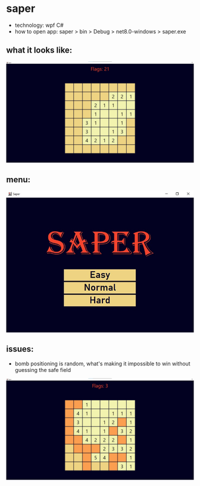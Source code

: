 # saper

- technology: wpf C#
- how to open app: saper > bin > Debug > net8.0-windows > saper.exe

## what it looks like:

![Something is wrong](https://github.com/DejwCpp/saper/blob/master/img/first-click.jpg)

## menu:

![Something is wrong](https://github.com/DejwCpp/saper/blob/master/img/menu.jpg)

## issues:

- bomb positioning is random, what's making it impossible to win without guessing the safe field

![Something is wrong](https://github.com/DejwCpp/saper/blob/master/img/generating-bombs-issue.jpg)
